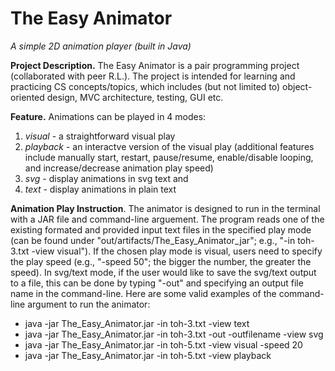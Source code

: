 # The Easy Animator
*A simple 2D animation player (built in Java)*

**Project Description.** The Easy Animator is a pair programming project (collaborated with peer R.L.). The project is intended for learning and practicing CS concepts/topics, which includes (but not limited to) object-oriented design, MVC architecture, testing, GUI etc. 

**Feature.** Animations can be played in 4 modes: 
1) *visual* - a straightforward visual play
2) *playback* - an interactve version of the visual play (additional features include manually start, restart, pause/resume, enable/disable looping, and increase/decrease animation play speed)
3) *svg* - display animations in svg text and 
4) *text* - display animations in plain text

**Animation Play Instruction**. The animator is designed to run in the terminal with a JAR file and command-line arguement. The program reads one of the existing formated and provided input text files in the specified play mode (can be found under "out/artifacts/The_Easy_Animator_jar"; e.g., "-in toh-3.txt -view visual"). If the chosen play mode is visual, users need to specify the play speed (e.g., "-speed 50"; the bigger the number, the greater the speed). In svg/text mode, if the user would like to save the svg/text output to a file, this can be done by typing "-out" and specifying an output file name in the command-line. Here are some valid examples of the command-line argument to run the animator: 

- java -jar The_Easy_Animator.jar -in toh-3.txt -view text 
- java -jar The_Easy_Animator.jar -in toh-3.txt -out -outfilename -view svg 
- java -jar The_Easy_Animator.jar -in toh-5.txt -view visual -speed 20 
- java -jar The_Easy_Animator.jar -in toh-5.txt -view playback
